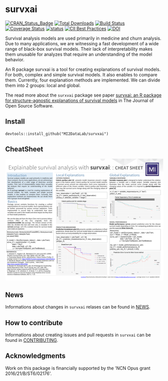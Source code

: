 # survxai
[![CRAN_Status_Badge](http://www.r-pkg.org/badges/version/survxai)](https://CRAN.R-project.org/package=survxai)
[![Total Downloads](http://cranlogs.r-pkg.org/badges/grand-total/survxai)](http://cranlogs.r-pkg.org/badges/grand-total/survxai)
[![Build Status](https://travis-ci.org/MI2DataLab/survxai.svg?branch=master)](https://travis-ci.org/MI2DataLab/survxai)
[![Coverage Status](https://img.shields.io/codecov/c/github/MI2DataLab/survxai/master.svg)](https://codecov.io/github/MI2DataLab/survxai?branch=master)
[![status](http://joss.theoj.org/papers/dcc9d53e8a1b1f613d59b9658b113fff/status.svg)](http://joss.theoj.org/papers/dcc9d53e8a1b1f613d59b9658b113fff)
[![CII Best Practices](https://bestpractices.coreinfrastructure.org/projects/2123/badge)](https://bestpractices.coreinfrastructure.org/projects/2123)
[![DOI](https://zenodo.org/badge/137778994.svg)](https://zenodo.org/badge/latestdoi/137778994)

Survival analysis models are used primarily in medicine and churn analysis. Due to many applications, we are witnessing a fast development of a wide range of black-box survival models. Their lack of interpretability makes them unusable for analyzes that require an understanding of the model behavior. 

An R package survxai is a tool for creating explanations of survival models. For both, complex and simple survival models. It also enables to compare them. Currently, four explanation methods are implemented. We can divide them into 2 groups: local and global.

The read more about the `surxvai` package see paper [survxai: an R package for structure-agnostic explanations of survival models](https://joss.theoj.org/papers/dcc9d53e8a1b1f613d59b9658b113fff) in The Journal of Open Source Software.

## Install
```
devtools::install_github("MI2DataLab/survxai")
```

## CheatSheet

<a href="https://github.com/MI2DataLab/survxai/blob/master/materials/survxai-cheatsheet.pdf">
<img src="https://github.com/MI2DataLab/survxai/blob/master/materials/survxai-cheatsheet.png?raw=true">
</a>

## News
Informations about changes in `survxai` relases can be found in [NEWS](https://github.com/MI2DataLab/survxai/blob/master/NEWS.md).

## How to contribute
Informations about creating issues and pull requests in `survxai` can be found in [CONTRIBUTING](https://github.com/MI2DataLab/survxai/blob/master/CONTRIBUTING.md).


## Acknowledgments
Work on this package is financially supported by the 'NCN Opus grant 2016/21/B/ST6/02176'.
